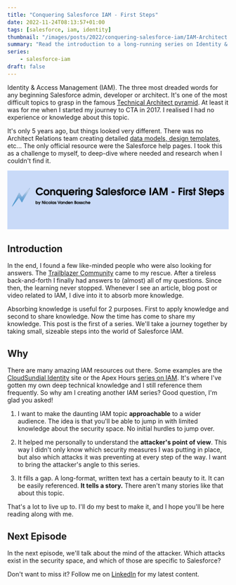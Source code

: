 ```yaml
---
title: "Conquering Salesforce IAM - First Steps"
date: 2022-11-24T08:13:57+01:00
tags: [salesforce, iam, identity]
thumbnail: "/images/posts/2022/conquering-salesforce-iam/IAM-Architect.png"
summary: "Read the introduction to a long-running series on Identity & Access Management for Salesforce. We'll take a journey together by taking small, sizeable steps into the world of Salesforce IAM."
series:
    - salesforce-iam
draft: false
---
```


Identity & Access Management (IAM). The three most dreaded words for any beginning Salesforce admin, developer or architect. It's one of the most difficult topics to grasp in the famous [Technical Architect pyramid](https://trailhead.salesforce.com/en/credentials/architectoverview/). At least it was for me when I started my journey to CTA in 2017. I realised I had no experience or knowledge about this topic.

It's only 5 years ago, but things looked very different. There was no Architect Relations team creating detailed [data models, design templates](https://architect.salesforce.com/diagrams#template-gallery), etc... The only official resource were the Salesforce help pages. I took this as a challenge to myself, to deep-dive where needed and research when I couldn't find it.

![Conquering Salesforce IAM - First Steps, by Nicolas Vanden Bossche](/images/posts/2022/conquering-salesforce-iam/header.png)

## Introduction

In the end, I found a few like-minded people who were also looking for answers. The [Trailblazer Community](https://trailhead.salesforce.com/en/trailblazercommunity) came to my rescue. After a tireless back-and-forth I finally had answers to (almost) all of my questions. Since then, the learning never stopped. Whenever I see an article, blog post or video related to IAM, I dive into it to absorb more knowledge.

Absorbing knowledge is useful for 2 purposes. First to apply knowledge and second to share knowledge. Now the time has come to share my knowledge. This post is the first of a series. We'll take a journey together by taking small, sizeable steps into the world of Salesforce IAM.

## Why

There are many amazing IAM resources out there. Some examples are the [CloudSundial Identity](https://cloudsundial.com/salesforce-identity) site or the Apex Hours [series on IAM](https://www.youtube.com/playlist?list=PLaGX-30v1lh3A6eNOEdF1k3JTstTwqA0q). It's where I've gotten my own deep technical knowledge and I still reference them frequently. So why am I creating another IAM series? Good question, I'm glad you asked!

1. I want to make the daunting IAM topic **approachable** to a wider audience. The idea is that you'll be able to jump in with limited knowledge about the security space. No initial hurdles to jump over.

2. It helped me personally to understand the **attacker's point of view**. This way I didn't only know which security measures I was putting in place, but also which attacks it was preventing at every step of the way. I want to bring the attacker's angle to this series.

3. It fills a gap. A long-format, written text has a certain beauty to it. It can be easily referenced. **It tells a story.** There aren't many stories like that about this topic.

That's a lot to live up to. I'll do my best to make it, and I hope you'll be here reading along with me.

## Next Episode

In the next episode, we'll talk about the mind of the attacker. Which attacks exist in the security space, and which of those are specific to Salesforce?

Don't want to miss it? Follow me on [LinkedIn](https://www.linkedin.com/in/nicolas-vanden-bossche/) for my latest content.
